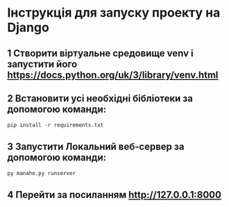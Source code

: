 # Інструкція для запуску проекту на Django
## 1 Створити віртуальне средовище venv і запустити його https://docs.python.org/uk/3/library/venv.html
## 2 Встановити усі необхідні бібліотеки за допомогою команди:
```pip install -r requirements.txt```
## 3 Запустити Локальний веб-сервер за допомогою команди:
```py manahe.py runserver```
## 4 Перейти за посиланням http://127.0.0.1:8000
